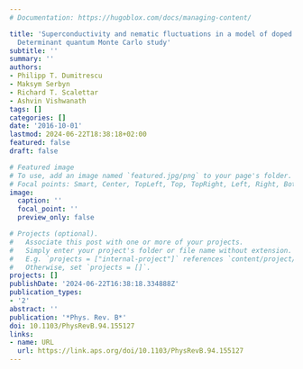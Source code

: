 ```yaml
---
# Documentation: https://hugoblox.com/docs/managing-content/

title: 'Superconductivity and nematic fluctuations in a model of doped FeSe monolayers:
  Determinant quantum Monte Carlo study'
subtitle: ''
summary: ''
authors:
- Philipp T. Dumitrescu
- Maksym Serbyn
- Richard T. Scalettar
- Ashvin Vishwanath
tags: []
categories: []
date: '2016-10-01'
lastmod: 2024-06-22T18:38:18+02:00
featured: false
draft: false

# Featured image
# To use, add an image named `featured.jpg/png` to your page's folder.
# Focal points: Smart, Center, TopLeft, Top, TopRight, Left, Right, BottomLeft, Bottom, BottomRight.
image:
  caption: ''
  focal_point: ''
  preview_only: false

# Projects (optional).
#   Associate this post with one or more of your projects.
#   Simply enter your project's folder or file name without extension.
#   E.g. `projects = ["internal-project"]` references `content/project/deep-learning/index.md`.
#   Otherwise, set `projects = []`.
projects: []
publishDate: '2024-06-22T16:38:18.334888Z'
publication_types:
- '2'
abstract: ''
publication: '*Phys. Rev. B*'
doi: 10.1103/PhysRevB.94.155127
links:
- name: URL
  url: https://link.aps.org/doi/10.1103/PhysRevB.94.155127
---
```

